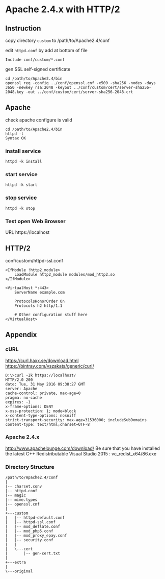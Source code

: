 # Apache 2.4.x with HTTP/2

## Instruction
copy directory `custom` to /path/to/Apache2.4/conf

edit `httpd.conf` by add at bottom of file
```
Include conf/custom/*.conf
```

gen SSL self-signed certificate

```
cd /path/to/Apache2.4/bin
openssl req -config ../conf/openssl.cnf -x509 -sha256 -nodes -days 3650 -newkey rsa:2048 -keyout ../conf/custom/cert/server-sha256-2048.key -out ../conf/custom/cert/server-sha256-2048.crt
```

## Apache
check apache configure is valid
```
cd /path/to/Apache2.4/bin
httpd -t
Syntax OK
```
### install service
```
httpd -k install
```

### start service
```
httpd -k start
```

### stop service
```
httpd -k stop
```

### Test open Web Browser
URL https://localhost

## HTTP/2
conf/custom/httpd-ssl.conf

```
<IfModule !http2_module>
    LoadModule http2_module modules/mod_http2.so
</IfModule>

<VirtualHost *:443>
    ServerName example.com

    ProtocolsHonorOrder On
    Protocols h2 http/1.1

    # Other configuration stuff here
</VirtualHost>
```
## Appendix

### cURL
https://curl.haxx.se/download.html
https://bintray.com/vszakats/generic/curl/
```
D:\>curl -Ik https://localhost/
HTTP/2.0 200
date: Tue, 31 May 2016 09:38:27 GMT
server: Apache
cache-control: private, max-age=0
pragma: no-cache
expires: -1
x-frame-options: DENY
x-xss-protection: 1; mode=block
x-content-type-options: nosniff
strict-transport-security: max-age=31536000; includeSubDomains
content-type: text/html;charset=UTF-8
```
### Apache 2.4.x
http://www.apachelounge.com/download/
Be sure that you have installed the latest C++ Redistributable Visual Studio 2015 : vc_redist_x64/86.exe

### Directory Structure
```
/path/to/Apache2.4/conf
|
|-- charset.conv
|-- httpd.conf
|-- magic
|-- mime.types
|-- openssl.cnf
|   
+---custom
|   |-- httpd-default.conf
|   |-- httpd-ssl.conf
|   |-- mod_deflate.conf
|   |-- mod_php5.conf
|   |-- mod_proxy_epay.conf
|   |-- security.conf
|   |   
|   \---cert
|       |-- gen-cert.txt
|           
+---extra
|       
\---original
```

